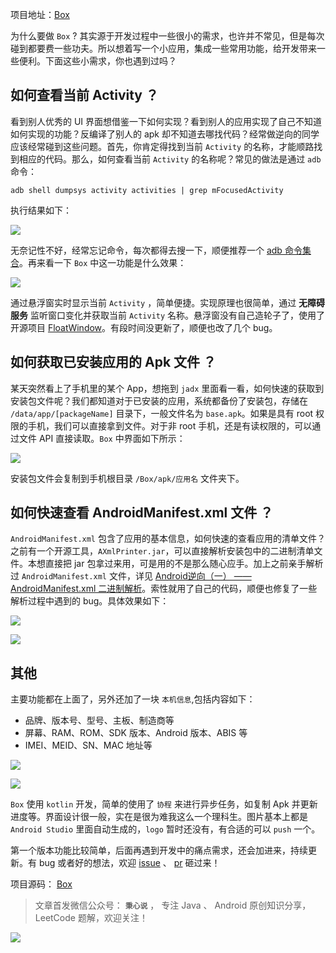 项目地址：[Box](https://github.com/lulululbj/Box)

为什么要做 `Box` ? 其实源于开发过程中一些很小的需求，也许并不常见，但是每次碰到都要费一些功夫。所以想着写一个小应用，集成一些常用功能，给开发带来一些便利。下面这些小需求，你也遇到过吗？

## 如何查看当前 Activity ？

看到别人优秀的 UI 界面想借鉴一下如何实现？看到别人的应用实现了自己不知道如何实现的功能？反编译了别人的 apk 却不知道去哪找代码？经常做逆向的同学应该经常碰到这些问题。首先，你肯定得找到当前 `Activity` 的名称，才能顺路找到相应的代码。那么，如何查看当前 `Activity` 的名称呢？常见的做法是通过 `adb` 命令：

```
adb shell dumpsys activity activities | grep mFocusedActivity
```

执行结果如下：


![](https://user-gold-cdn.xitu.io/2019/3/14/1697c520bf1092c3?w=732&h=78&f=png&s=19211)

无奈记性不好，经常忘记命令，每次都得去搜一下，顺便推荐一个 [adb 命令集合](https://github.com/mzlogin/awesome-adb)。再来看一下 `Box` 中这一功能是什么效果：


![](https://user-gold-cdn.xitu.io/2019/3/14/1697c59b4e914c4e?w=1080&h=1920&f=png&s=110134)

通过悬浮窗实时显示当前 `Activity` ，简单便捷。实现原理也很简单，通过 **无障碍服务** 监听窗口变化并获取当前 `Activity` 名称。悬浮窗没有自己造轮子了，使用了开源项目 [FloatWindow](https://github.com/yhaolpz/FloatWindow)。有段时间没更新了，顺便也改了几个 bug。

## 如何获取已安装应用的 Apk 文件 ？

某天突然看上了手机里的某个 App，想拖到 `jadx` 里面看一看，如何快速的获取到安装包文件呢？我们都知道对于已安装的应用，系统都备份了安装包，存储在 `/data/app/[packageName]` 目录下，一般文件名为 `base.apk`。如果是具有 root 权限的手机，我们可以直接拿到文件。对于非 root 手机，还是有读权限的，可以通过文件 API 直接读取。`Box` 中界面如下所示：


![](https://user-gold-cdn.xitu.io/2019/3/14/1697c6a76be49fc5?w=1080&h=1920&f=png&s=178188)

安装包文件会复制到手机根目录 `/Box/apk/应用名` 文件夹下。

## 如何快速查看 AndroidManifest.xml 文件 ？

`AndroidManifest.xml` 包含了应用的基本信息，如何快速的查看应用的清单文件？之前有一个开源工具，`AXmlPrinter.jar`，可以直接解析安装包中的二进制清单文件。本想直接把 jar 包拿过来用，可是用的不是那么随心应手。加上之前亲手解析过 `AndroidManifest.xml` 文件，详见 [Android逆向（一） —— AndroidManifest.xml 二进制解析](https://juejin.im/post/5c2253f6f265da616d54377b)。索性就用了自己的代码，顺便也修复了一些解析过程中遇到的 bug。具体效果如下：


![](https://user-gold-cdn.xitu.io/2019/3/14/1697c777479a57e9?w=1080&h=1920&f=png&s=142024)

![](https://user-gold-cdn.xitu.io/2019/3/14/1697c77a70de71a0?w=1080&h=1920&f=png&s=405700)

## 其他

主要功能都在上面了，另外还加了一块 `本机信息`,包括内容如下：

* 品牌、版本号、型号、主板、制造商等
* 屏幕、RAM、ROM、SDK 版本、Android 版本、ABIS 等
* IMEI、MEID、SN、MAC 地址等


![](https://user-gold-cdn.xitu.io/2019/3/14/1697c7a8f66058f6?w=1080&h=1920&f=png&s=144573)

![](https://user-gold-cdn.xitu.io/2019/3/14/1697c7abb5c8c407?w=1080&h=1920&f=png&s=159211)

`Box` 使用 `kotlin` 开发，简单的使用了 `协程` 来进行异步任务，如复制 Apk 并更新进度等。界面设计很一般，实在是很为难我这么一个理科生。图片基本上都是 `Android Studio` 里面自动生成的，`logo` 暂时还没有，有合适的可以 `push` 一个。

第一个版本功能比较简单，后面再遇到开发中的痛点需求，还会加进来，持续更新。有 bug 或者好的想法，欢迎 [issue](https://github.com/lulululbj/Box/issues) 、 [pr](https://github.com/lulululbj/Box/pulls) 砸过来！

项目源码： [Box](https://github.com/lulululbj/Box)

> 文章首发微信公众号： **`秉心说`** ， 专注 Java 、 Android 原创知识分享，LeetCode 题解，欢迎关注！

![](https://user-gold-cdn.xitu.io/2019/3/30/169cf046d9579e78?w=258&h=258&f=jpeg&s=27711)
